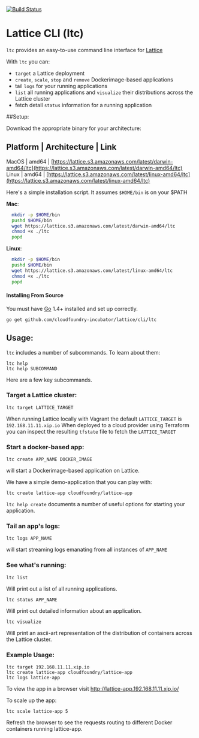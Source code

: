 [![Build Status](https://travis-ci.org/pivotal-cf-experimental/lattice-cli.svg?branch=master)](https://travis-ci.org/pivotal-cf-experimental/lattice-cli)

# Lattice CLI (ltc)

`ltc` provides an easy-to-use command line interface for [Lattice](https://github.com/pivotal-cf-experimental/lattice)

With `ltc` you can:

- `target` a Lattice deployment
- `create`, `scale`, `stop` and `remove` Dockerimage-based applications
- tail `logs` for your running applications
- `list` all running applications and `visualize` their distributions across the Lattice cluster
- fetch detail `status` information for a running application

##Setup:

Download the appropriate binary for your architecture:

Platform | Architecture | Link
-------------------------------
MacOS | amd64 | [https://lattice.s3.amazonaws.com/latest/darwin-amd64/ltc](https://lattice.s3.amazonaws.com/latest/darwin-amd64/ltc)
Linux | amd64 | [https://lattice.s3.amazonaws.com/latest/linux-amd64/ltc](https://lattice.s3.amazonaws.com/latest/linux-amd64/ltc)

Here's a simple installation script.  It assumes `$HOME/bin` is on your $PATH

**Mac**:
```bash
  mkdir -p $HOME/bin
  pushd $HOME/bin
  wget https://lattice.s3.amazonaws.com/latest/darwin-amd64/ltc
  chmod +x ./ltc
  popd
```

**Linux**:
```bash
  mkdir -p $HOME/bin
  pushd $HOME/bin
  wget https://lattice.s3.amazonaws.com/latest/linux-amd64/ltc
  chmod +x ./ltc
  popd
```

#### Installing From Source

You must have [Go](https://golang.org) 1.4+ installed and set up correctly.

```
go get github.com/cloudfoundry-incubator/lattice/cli/ltc
```

## Usage:

`ltc` includes a number of subcommands.  To learn about them:

```
ltc help
ltc help SUBCOMMAND
```

Here are a few key subcommands.

### Target a Lattice cluster:

```
ltc target LATTICE_TARGET
```

When running Lattice locally with Vagrant the default `LATTICE_TARGET` is `192.168.11.11.xip.io`
When deployed to a cloud provider using Terraform you can inspect the resulting `tfstate` file to fetch the `LATTICE_TARGET`

### Start a docker-based app:

```
ltc create APP_NAME DOCKER_IMAGE
```

will start a Dockerimage-based application on Lattice.

We have a simple demo-application that you can play with:

```
ltc create lattice-app cloudfoundry/lattice-app
```

`ltc help create` documents a number of useful options for starting your application.

### Tail an app's logs:

```
ltc logs APP_NAME
```

will start streaming logs emanating from all instances of `APP_NAME`

### See what's running:

```
ltc list
```

Will print out a list of all running applications.

```
ltc status APP_NAME
```

Will print out detailed information about an application.

```
ltc visualize
```

Will print an ascii-art representation of the distribution of containers across the Lattice cluster.

### Example Usage:

    ltc target 192.168.11.11.xip.io
    ltc create lattice-app cloudfoundry/lattice-app
    ltc logs lattice-app

To view the app in a browser visit http://lattice-app.192.168.11.11.xip.io/

To scale up the app:

    ltc scale lattice-app 5

Refresh the browser to see the requests routing to different Docker containers running lattice-app.
